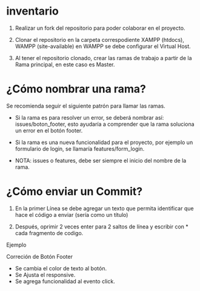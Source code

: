 # inventario

1. Realizar un fork del repositorio para poder colaborar en el proyecto.

2. Clonar el repositorio en la carpeta correspodiente XAMPP (htdocs), WAMPP (site-available) en WAMPP se debe configurar el Virtual Host.

3. Al tener el repositorio clonado, crear las ramas de trabajo a partir de la Rama principal, en este caso es Master.

# ¿Cómo nombrar una rama?

Se recomienda seguir el siguiente patrón para llamar las ramas.

* Si la rama es para resolver un error, se deberá nombrar así:  issues/boton_footer, esto ayudaría a comprender que la rama soluciona un error en el botón footer.

* Si la rama es una nueva funcionalidad para el proyecto, por ejemplo un formulario de login, se llamaría features/form_login.
- NOTA: issues o features, debe ser siempre el inicio del nombre de la rama.

# ¿Cómo enviar un Commit? 

1. En la primer Línea se debe agregar un texto que permita identificar que hace el código a enviar (sería como un título)

2. Después, oprimir 2 veces enter para 2 saltos de línea y escribir con * cada fragmento de codigo.

Ejemplo

Correción de Botón Footer

* Se cambia el color de texto al botón.
* Se Ajusta el responsive.
* Se agrega funcionalidad al evento click.

